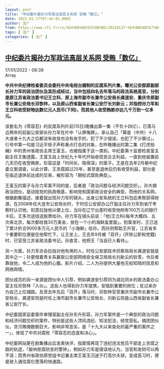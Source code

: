 ```yaml
---
layout: post
title: "中纪委片揭孙力军政法高层关系网 受贿「数亿」"
date: 2022-01-17T07:45:01.000Z
author: 法广
from: https://www.rfi.fr/cn/%E4%B8%AD%E5%9B%BD/20220117-%E4%B8%AD%E7%BA%AA%E5%A7%94%E7%89%87%E6%8F%AD%E5%AD%99%E5%8A%9B%E5%86%9B%E6%94%BF%E6%B3%95%E9%AB%98%E5%B1%82%E5%85%B3%E7%B3%BB%E7%BD%91-%E5%8F%97%E8%B4%BF-%E6%95%B0%E4%BA%BF
tags: [ 法广 ]
categories: [ 法广 ]
---
```

<!--1642405501000-->
[中纪委片揭孙力军政法高层关系网 受贿「数亿」](https://www.rfi.fr/cn/%E4%B8%AD%E5%9B%BD/20220117-%E4%B8%AD%E7%BA%AA%E5%A7%94%E7%89%87%E6%8F%AD%E5%AD%99%E5%8A%9B%E5%86%9B%E6%94%BF%E6%B3%95%E9%AB%98%E5%B1%82%E5%85%B3%E7%B3%BB%E7%BD%91-%E5%8F%97%E8%B4%BF-%E6%95%B0%E4%BA%BF)
------

<div>
<div>17/01/2022 - 08:39</div>Array<p><strong>                    中共中央纪律检查委员会委托中央电视台摄制的反腐系列片集，曝光公安部原副部长孙力军的政治团伙及其形成经过，当中包括四名去年落马的政法系统高官，分别是原江苏省政法委书记王立科、原上海市副市长兼市公安局长龚道安、重庆市原副市长兼公安局长邓恢林，以及原山西省副省长兼公安厅长刘新云；并指控孙力军和王立科收受财物达数亿元人民币(下同)，而其他人收受贿款亦达几千万到一亿多元。                </strong></p><div >                    <p>该套名为《零容忍》的反腐系列片前(15日)晚播出第一集〈不负十四亿〉，已落马近两年的前副公安部长孙力军在片中「认罪悔罪」，承认自己「算是（中共）十八大或者十九大之后都没有收敛也没有收手的，犯了不少错误，也犯了不少罪过」。引号中第一句是习近平班子声称重点打击的对象，在昨晚播出的第二集《打虎拍蝇》中的贵州省政协主席王富玉，也被指属于这一类别。中纪委第十监督检查室主副主任王衡透露，王富玉自上世纪九十年代开始收受民企主利益，一直到他留置前几天仍在收受贿款，形容这是「时间长、隐得深」的案子。王是在去年2月被中纪委立案调查，以此计算，王贪腐超过25年，甚至是退休后仍有收受利益，部分是在临近退休前达成的交易，被形容为「期权式腐败典型」。</p><p>王富玉的案子与孙力军案不同的是，后者是「政治问题与经济问题交织」，孙大搞政治团伙，是动摇党的执政根基，影响党和国家政治安全的典型，而他的关系网，根据剧集描述，接着就出现孙力军的镜头，出身公安系统的王立科包庇黑帮获得财源，在2008年任大连市公安局长时，于时任公安部办公厅副主任孙力军到省厅考察时认识他，刻意拉拢他以便上位，当孙在辽宁出差时收受他附有100万元的银行卡后，王多次送钱送股票给孙。孙力军在镜头前说：「他(王立科)每年大概四、五次来北京，每次都给我30万美金，放在一个小的海鲜盒里面」。到案发时，王已送了累计折合9000多万元人民币的「小海鲜」给孙。而孙则帮助王升官，江苏省多个重要职位便是在他帮忙下，让王坐上，王去年9月被「双开」(开除公职和党籍)时，已官至江苏省政法委书记。孙直言，他把王「当自已人看待」。</p><p>另一方面，孙力军亦会拉拢对他有用的人，时任公安部技术侦察局局长龚道安就是其中之一；孙更借着秀关系赢取公安部网络安全保卫局局长刘新云的钦羡，令后者靠拢他，令二人成为他的心腹。影片介绍，二人为孙提供大量他无权知晓的信息和网络舆情。</p><p>团伙成员的另一来源是团伙中人引荐，例如龚道安引荐同为湖北同乡的政法委办公室主任邓恢林「入伙」。这些人也得到孙力军提携，安插到重要的岗位；反过来亦为自己上位铺路。及至去年先后「双开」落马时，邓恢林官至重庆市副市长兼市公安局长、龚道安则是时任上海市副市长兼市公安局长、刘新云则是山西省副省长兼省公安厅长。</p><p>中纪委国家监委案件审理室副主任孙东升形容，孙力军案件是一个典型的政治问题和经济问题交织的案件，特别是这些人顶风违纪、知法犯法，结党营私，搞团团伙伙，贪污贿赂数额巨大，影响非常恶劣，是「十九大以来查处的最严重的案件之一」，体现了中共对腐败「零容忍的态度和决心」。</p><p>中纪委网站更在剧集播出后发表快评，指案情再现了违纪违法党员干部走上贪腐之路的轨迹，「敲响拒腐防变的警钟」，例如孙力军是错误地认为，当官和发财可以两不误；而贵州省政协原党组书记兼主席王富玉沉迷于打高尔夫球，变成恶习时，便是驶入通往腐化堕落的快速路。</p>                                            <div data-selfpromo-newsletter>    </div>    <div data-selfpromo-app>    </div>                </div>
</div>
